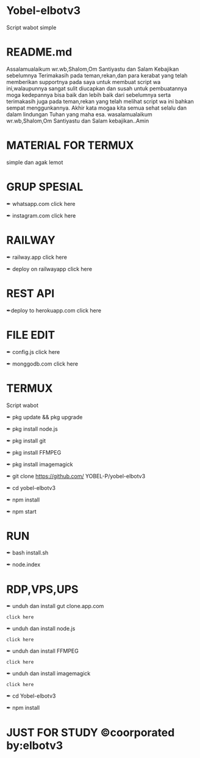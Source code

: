 # Yobel-elbotv3
Script wabot simple

# README.md

Assalamualaikum wr.wb,Shalom,Om Santiyastu dan Salam Kebajikan
sebelumnya Terimakasih pada teman,rekan,dan para
kerabat yang telah memberikan supportnya pada saya
untuk membuat script wa ini,walaupunnya sangat sulit
diucapkan dan susah untuk pembuatannya moga kedepannya bisa
baik dan lebih baik dari sebelumnya serta terimakasih juga pada
teman,rekan yang telah melihat script wa ini bahkan sempat
menggunkannya. Akhir kata mogaa kita semua sehat selalu dan dalam
lindungan Tuhan yang maha esa.
wasalamualaikum wr.wb,Shalom,Om Santiyastu dan Salam kebajikan..Amin

# MATERIAL FOR TERMUX
  simple dan agak lemot

# GRUP SPESIAL

  ✒ whatsapp.com
     click here

  ✒ instagram.com
     click here

# RAILWAY

  ✒ railway.app
     click here

  ✒ deploy on railwayapp
     click here

# REST API

  ✒deploy to herokuapp.com
    click here

# FILE EDIT

  ✒ config.js
    click here

  ✒ monggodb.com
     click here

# TERMUX

  Script wabot

  ✒ pkg update && pkg upgrade

  ✒ pkg install node.js

  ✒ pkg install git

  ✒ pkg install FFMPEG

  ✒ pkg install imagemagick

  ✒ git clone https://github.com/
    YOBEL-P/yobel-elbotv3

  ✒ cd yobel-elbotv3

  ✒ npm install

  ✒ npm start

# RUN

  ✒ bash install.sh

  ✒ node.index

# RDP,VPS,UPS

  ✒ unduh dan install gut clone.app.com

    click here

  ✒ unduh dan install node.js

    click here

  ✒ unduh dan install FFMPEG

    click here

  ✒ unduh dan install imagemagick

    click here

  ✒ cd Yobel-elbotv3

  ✒ npm install

# JUST FOR STUDY ©coorporated by:elbotv3
